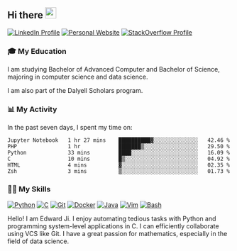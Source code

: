 ## Hi there <a href="#"><img src="https://media.giphy.com/media/hvRJCLFzcasrR4ia7z/giphy.gif" width="25px" height="25px"></a>

[![LinkedIn Profile](https://img.shields.io/badge/-LinkedIn-blue?style=social&logo=LinkedIn)](https://www.linkedin.com/in/ziao-ji)
[![Personal Website](https://img.shields.io/badge/-Personal%20Website-blue?style=social&logo=Bootstrap)](https://www.jiziao.works)
[![StackOverflow Profile](https://img.shields.io/badge/-StackOverflow-blue?style=social&logo=StackOverflow)](https://stackoverflow.com/users/11658924/spearandshield)
### 🎓 My Education
     
I am studying Bachelor of Advanced Computer and Bachelor of Science, majoring in computer science and data science. 

I am also part of the Dalyell Scholars program.

### 📊 My Activity

In the past seven days, I spent my time on:

<!--START_SECTION:waka-->

```text
Jupyter Notebook   1 hr 27 mins    ██████████▓░░░░░░░░░░░░░░   42.46 %
PHP                1 hr            ███████▒░░░░░░░░░░░░░░░░░   29.50 %
Python             33 mins         ████░░░░░░░░░░░░░░░░░░░░░   16.09 %
C                  10 mins         █▒░░░░░░░░░░░░░░░░░░░░░░░   04.92 %
HTML               4 mins          ▓░░░░░░░░░░░░░░░░░░░░░░░░   02.35 %
Zsh                3 mins          ▒░░░░░░░░░░░░░░░░░░░░░░░░   01.73 %
```

<!--END_SECTION:waka-->

### 💪🏻 My Skills

[![Python](https://img.shields.io/badge/-Python-yellow?style=flat-square&logo=Python)](#-my-skills)
[![C     ](https://img.shields.io/badge/-C-blue?style=flat-square&logo=C)](#-my-skills)
[![Git   ](https://img.shields.io/badge/-Git-grey?style=flat-square&logo=Git)](#-my-skills)
[![Docker](https://img.shields.io/badge/-Docker-grey?style=flat-square&logo=Docker)](#-my-skills)
[![Java  ](https://img.shields.io/badge/-Java-grey?style=flat-square&logo=Java)](#-my-skills)
[![Vim   ](https://img.shields.io/badge/-Vim-grey?style=flat-square&logo=Vim)](#-my-skills)
[![Bash  ](https://img.shields.io/badge/-Bash-grey?style=flat-square&)](#-my-skills)

Hello! I am Edward Ji. I enjoy automating tedious tasks with Python and programming system-level applications in C. I can efficiently collaborate using VCS like Git. I have a great passion for mathematics, especially in the field of data science.

